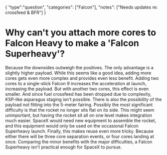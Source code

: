 {
    "type":"question",
    "categories": ["Falcon"],
    "notes": ["Needs updates re: crossfeed & BFR"]
}

# Why can't you attach more cores to Falcon Heavy to make a 'Falcon Superheavy'?

Because the downsides outweigh the positives. The only advantage is a slightly higher payload. While this seems like a good idea, adding more cores gets even more complex and provides even less benefit. Adding two cores to a single-stick Falcon 9 increases the acceleration at launch, increasing the payload. But with another two cores, this effect is even smaller. And since fuel crossfeed has been dropped due to complexity, KSP-like asparagus staging isn't possible. There is also the possibility of the payload not fitting into the 5-meter fairing. Possibly the most significant difficulty is that the rocket no longer sits flat on its side. This might seem unimportant, but having the rocket sit all on one level makes integration much easier. SpaceX would need new equipment to assemble the rocket, and this equipment would only be used on the occasional Falcon Superheavy launch. Finally, this makes reuse even more tricky. Because either there will be three core separation events, or four cores landing at once. Comparing the minor benefits with the major difficulties, a Falcon Superheavy isn't practical enough for SpaceX to pursue.
